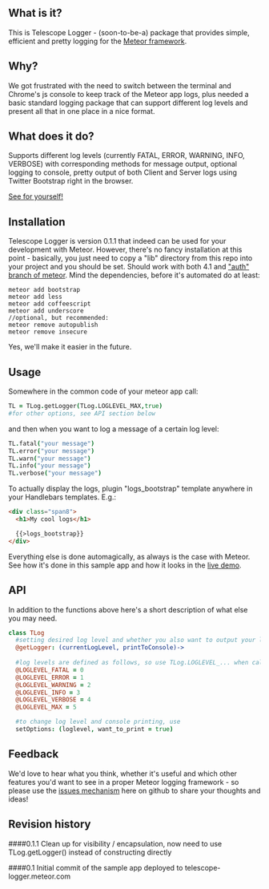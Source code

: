 What is it?
-------------
This is Telescope Logger - (soon-to-be-a) package that provides simple, efficient and pretty logging for the [Meteor framework](http://meteor.com). 

Why?
------
We got frustrated with the need to switch between the terminal and Chrome's js console to keep track of the Meteor app logs, 
plus needed a basic standard logging package that can support different log levels and present all that in one place in a nice format.

What does it do?
------------------
Supports different log levels (currently FATAL, ERROR, WARNING, INFO, VERBOSE) with corresponding methods for message output, optional 
logging to console, pretty output of both Client and Server logs using Twitter Bootstrap right in the browser.

[See for yourself!](http://telescope-logger.meteor.com)

Installation
------------
Telescope Logger is version 0.1.1 that indeed can be used for your development with Meteor. However, there's no fancy installation at this point - 
basically, you just need to copy a "lib" directory from this repo into your project and you should be set. Should work with both 4.1 and 
["auth" branch of meteor](https://github.com/meteor/meteor/wiki/Getting-Started-with-Auth).
Mind the dependencies, before it's automated do at least:

	meteor add bootstrap
	meteor add less
	meteor add coffeescript
	meteor add underscore
	//optional, but recommended:
	meteor remove autopublish
	meteor remove insecure

Yes, we'll make it easier in the future.

Usage
---------
Somewhere in the common code of your meteor app call:
```coffeescript
TL = TLog.getLogger(TLog.LOGLEVEL_MAX,true)
#for other options, see API section below
```
and then when you want to log a message of a certain log level:
```coffeescript
TL.fatal("your message")
TL.error("your message")
TL.warn("your message")
TL.info("your message")
TL.verbose("your message")
```
To actually display the logs, plugin "logs_bootstrap" template anywhere in your Handlebars templates. E.g.:
```html
<div class="span8">
  <h1>My cool logs</h1>

  {{>logs_bootstrap}}
</div>
```

Everything else is done automagically, as always is the case with Meteor. See how it's done in this sample app and how it looks in the 
[live demo](http://telescope-logger.meteor.com).


API
---------
In addition to the functions above here's a short description of what else you may need.
```coffeescript
class TLog
  #setting desired log level and whether you also want to output your log messages to the console (true or false)
  @getLogger: (currentLogLevel, printToConsole)->
  
  #log levels are defined as follows, so use TLog.LOGLEVEL_... when calling get Logger()
  @LOGLEVEL_FATAL = 0
  @LOGLEVEL_ERROR = 1
  @LOGLEVEL_WARNING = 2
  @LOGLEVEL_INFO = 3
  @LOGLEVEL_VERBOSE = 4
  @LOGLEVEL_MAX = 5

  #to change log level and console printing, use
  setOptions: (loglevel, want_to_print = true)
```

Feedback
----------
We'd love to hear what you think, whether it's useful and which other features you'd want to see in a proper Meteor logging framework - 
so please use the [issues mechanism](https://github.com/jhoxray/telescope/issues) here on github to share your thoughts and ideas!

Revision history
-----------------
####0.1.1 
Clean up for visibility / encapsulation, now need to use TLog.getLogger() instead of constructing directly

####0.1
Initial commit of the sample app deployed to telescope-logger.meteor.com

